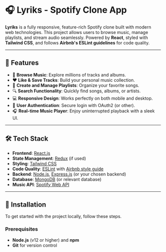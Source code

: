# 🎧 Lyriks - Spotify Clone App


**Lyriks** is a fully responsive, feature-rich Spotify clone built with modern web technologies. This project allows users to browse music, manage playlists, and stream audio seamlessly. Powered by **React**, styled with **Tailwind CSS**, and follows **Airbnb's ESLint guidelines** for code quality.

---

## 🚀 Features

- 🎵 **Browse Music**: Explore millions of tracks and albums.
- ❤️ **Like & Save Tracks**: Build your personal music collection.
- 📂 **Create and Manage Playlists**: Organize your favorite songs.
- 🔍 **Search Functionality**: Quickly find songs, albums, or artists.
- 💻 **Responsive Design**: Works perfectly on both mobile and desktop.
- 🔐 **User Authentication**: Secure login with OAuth2 (or other).
- 🎧 **Real-time Music Player**: Enjoy uninterrupted playback with a sleek UI.

---

## 🛠️ Tech Stack

- **Frontend**: [React.js](https://reactjs.org/)
- **State Management**: [Redux](https://redux.js.org/) (if used)
- **Styling**: [Tailwind CSS](https://tailwindcss.com/)
- **Code Quality**: [ESLint](https://eslint.org/) with [Airbnb style guide](https://github.com/airbnb/javascript)
- **Backend**: [Node.js](https://nodejs.org/), [Express.js](https://expressjs.com/) (or your chosen backend)
- **Database**: [MongoDB](https://www.mongodb.com/) (or relevant database)
- **Music API**: [Spotify Web API](https://developer.spotify.com/documentation/web-api/)

---

## 🚀 Installation

To get started with the project locally, follow these steps.

### Prerequisites

- **Node.js** (v12 or higher) and **npm**
- **Git** for version control

